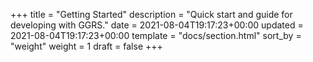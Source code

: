 +++
title = "Getting Started"
description = "Quick start and guide for developing with GGRS."
date = 2021-08-04T19:17:23+00:00
updated = 2021-08-04T19:17:23+00:00
template = "docs/section.html"
sort_by = "weight"
weight = 1
draft = false
+++
